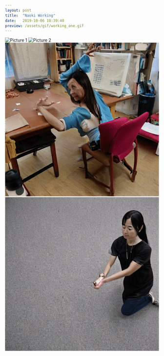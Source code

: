 ```yaml
---
layout: post
title:  "Naoki Working"
date:   2019-10-06 18:39:40
preview: /assets/gif/working_one.gif
---
```


![Picture 1](/assets/gif/working_one.gif)
![Picture 2](/assets/gif/working_two.gif)
![Picture 3](/assets/gif/working_three.gif)
![Picture 4](/assets/gif/working_four.gif)



